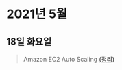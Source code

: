 # 2021년 5월

## 18일 화요일

> Amazon EC2 Auto Scaling [(정리)](../infra/Amazon_Web_Service에서_제공하는_서비스.md)
